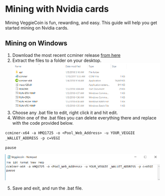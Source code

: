 # Mining with Nvidia cards

Mining VeggieCoin is fun, rewarding, and easy. This guide will help you get started mining on Nvidia cards.

## Mining on Windows

1. Download the most recent ccminer release [from here](https://github.com/tpruvot/ccminer/releases)
2. Extract the files to a folder on your desktop.
![](/Images/ccminer-folder.png)
3. Choose any .bat file to edit, right click it and hit edit.
4. Within one of the .bat files you can delete everything there and replace with the code provided below.

`ccminer-x64 -a HMQ1725 -o <Pool_Web_Address> -u YOUR_VEGGIE _WALLET_ADDRESS -p c=VEGI`

`pause`

![](/Images/ccminer-bat.png)

5. Save and exit, and run the .bat file.
